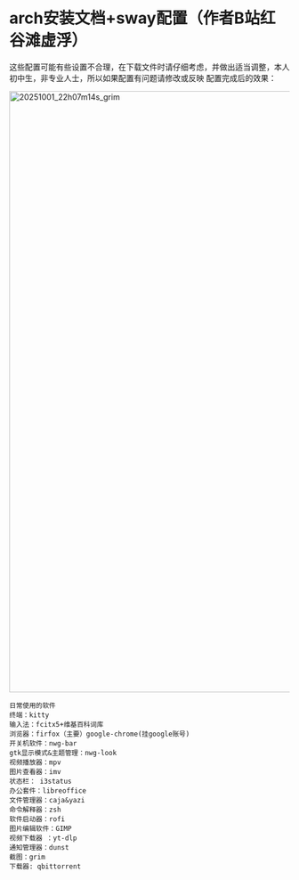 # arch安装文档+sway配置（作者B站红谷滩虚浮）
  这些配置可能有些设置不合理，在下载文件时请仔细考虑，并做出适当调整，本人初中生，非专业人士，所以如果配置有问题请修改或反映
配置完成后的效果：

<img width="1920" height="1080" alt="20251001_22h07m14s_grim" src="https://github.com/user-attachments/assets/6cca15b0-a76b-4922-ab07-b09dcab6e48a" />

````
日常使用的软件
终端：kitty
输入法：fcitx5+维基百科词库
浏览器：firfox（主要）google-chrome(挂google账号)
开关机软件：nwg-bar
gtk显示模式&主题管理：nwg-look
视频播放器：mpv
图片查看器：imv
状态栏： i3status
办公套件：libreoffice
文件管理器：caja&yazi
命令解释器：zsh
软件启动器：rofi
图片编辑软件：GIMP
视频下载器 ：yt-dlp
通知管理器：dunst
截图：grim
下载器: qbittorrent
````
